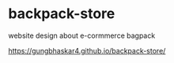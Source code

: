 # backpack-store
website design about e-cormmerce bagpack

https://gungbhaskar4.github.io/backpack-store/
